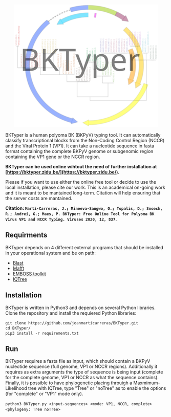 <p align="center"><img src="media/logo.svg" alt="BKTyper - v.0.1" width="450"></p>

BKTyper is a human polyoma BK (BKPyV) typing tool. It can automatically classify transcriptional blocks from the Non-Coding Control Region (NCCR) and the Viral Protein 1 (VP1). It can take a nucleotide sequence in fasta format containing the complete BKPyV genome or subgenomic region containing the VP1 gene or the NCCR region. 

**BKTyper can be used online wihtout the need of further installation at [https://bktyper.zidu.be/](https://bktyper.zidu.be/).**

Please if you want to use either the online free tool or decide to use the local installation, please cite our work. This is an academical on-going work and it is meant to be mantained long-term. Citation will help ensuring that the server costs are mantained.

**Citation: `Martí-Carreras, J.; Mineeva-Sangwo, O.; Topalis, D.; Snoeck, R.; Andrei, G.; Maes, P. BKTyper: Free Online Tool for Polyoma BK Virus VP1 and NCCR Typing. Viruses 2020, 12, 837`.**

## Requirments

BKTyper depends on 4 different external programs that should be installed in your operational system and be on path:

- [Blast](https://ftp.ncbi.nlm.nih.gov/blast/executables/blast+/LATEST/)
- [Mafft](https://mafft.cbrc.jp/alignment/software/)
- [EMBOSS toolkit](ftp://emboss.open-bio.org/pub/EMBOSS/)
- [IQTree](http://www.iqtree.org/)

## Installation

BKTyper is written in Python3 and depends on several Python libraries. Clone the repository and install the requiered Python libraries:

```
git clone https://github.com/joanmarticarreras/BKTyper.git
cd BKTyper/
pip3 install -r requirements.txt
```

## Run

BKTyper requires a fasta file as input, which should contain a BKPyV nucleotide sequence (full genome, VP1 or NCCR regions). Additionally it requires as extra arguments the type of sequence is being input (complete for the complete genome, VP1 or NCCR as what the sequence contains). Finally, it is possible to have phylogenetic placing throuigh a Maxmimum-Likelihood tree with IQTree, type "Tree" or "noTree" as to enable the options (for "complete" or "VP1" mode only).

`python3 BKTyper.py <input-sequences> <mode: VP1, NCCR, complete> <phylogeny: Tree noTree>`
